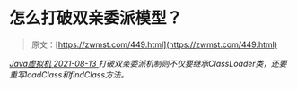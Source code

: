 <!--yml
category: 未分类
date: 0001-01-01 00:00:00
-->

# 怎么打破双亲委派模型？

> 原文：[https://zwmst.com/449.html](https://zwmst.com/449.html)

   [ *Java虚拟机* ](https://zwmst.com/java%e8%99%9a%e6%8b%9f%e6%9c%ba)*[ <time datetime="2021-08-14T06:49:10+08:00"> 2021-08-13 </time> ](https://zwmst.com/449.html)  打破双亲委派机制则不仅要继承ClassLoader类，还要重写loadClass和findClass方法。*